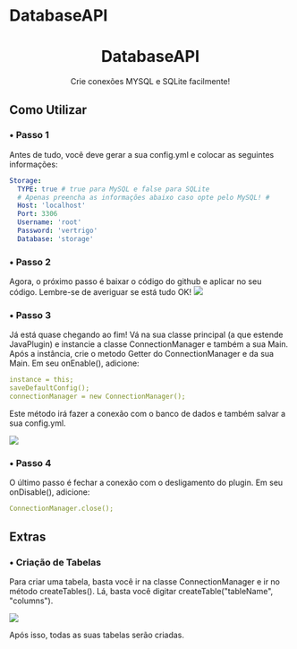 # DatabaseAPI

<h1 align="center">DatabaseAPI</h1>

<p align="center">Crie conexões MYSQL e SQLite facilmente!</p>

## Como Utilizar

<h3> • Passo 1 </h3>
Antes de tudo, você deve gerar a sua config.yml e colocar as seguintes informações:

```yaml
Storage:
  TYPE: true # true para MySQL e false para SQLite
  # Apenas preencha as informações abaixo caso opte pelo MySQL! #
  Host: 'localhost'
  Port: 3306
  Username: 'root'
  Password: 'vertrigo'
  Database: 'storage'
```

<h3> • Passo 2 </h3>
Agora, o próximo passo é baixar o código do github e aplicar no seu código. Lembre-se de averiguar se está tudo OK!

<img src="https://i.imgur.com/uHKR5CD.png">

<h3> • Passo 3 </h3>
Já está quase chegando ao fim! Vá na sua classe principal (a que estende JavaPlugin) e instancie a classe ConnectionManager e também a sua Main.
Após a instância, crie o metodo Getter do ConnectionManager e da sua Main.
Em seu onEnable(), adicione: 

```yaml
instance = this;
saveDefaultConfig();
connectionManager = new ConnectionManager();
```
Este método irá fazer a conexão com o banco de dados e também salvar a sua config.yml.

<img src="https://imgur.com/ChXoiU3.png">

<h3> • Passo 4 </h3>
O último passo é fechar a conexão com o desligamento do plugin.
Em seu onDisable(), adicione:

```yaml
ConnectionManager.close();
```

## Extras

<h3> • Criação de Tabelas </h3>

Para criar uma tabela, basta você ir na classe ConnectionManager e ir no método createTables().
Lá, basta você digitar createTable("tableName", "columns").

<img src="https://imgur.com/dvR9sDN.png">

Após isso, todas as suas tabelas serão criadas.

